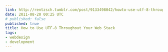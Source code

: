 ```yaml
---
link: http://rentzsch.tumblr.com/post/9133498042/howto-use-utf-8-throughout-your-web-stack
date: 2011-08-20 00:25 UTC
# published: false
published: true
title: How to Use UTF-8 Throughout Your Web Stack
tags:
- webdesign
- development
---
```



